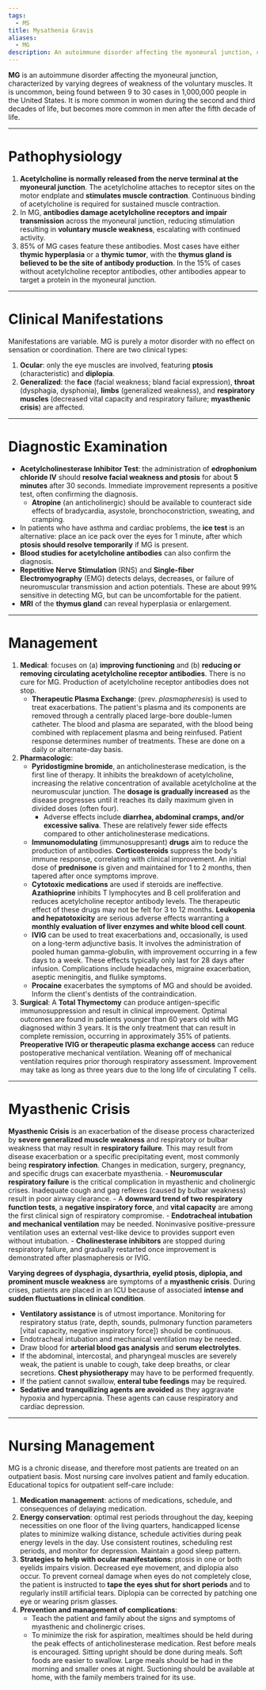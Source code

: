 ```yaml
---
tags:
  - MS
title: Mysathenia Gravis
aliases:
  - MG
description: An autoimmune disorder affecting the myoneural junction, characterized by varying degrees of weakness of the voluntary muscles.
---
```

**MG** is an autoimmune disorder affecting the myoneural junction, characterized by varying degrees of weakness of the voluntary muscles. It is uncommon, being found between 9 to 30 cases in 1,000,000 people in the United States. It is more common in women during the second and third decades of life, but becomes more common in men after the fifth decade of life.
___
# Pathophysiology
1. **Acetylcholine is normally released from the nerve terminal at the myoneural junction**. The acetylcholine attaches to receptor sites on the motor endplate and **stimulates muscle contraction**. Continuous binding of acetylcholine is required for sustained muscle contraction.
2. In MG, **antibodies damage acetylcholine receptors and impair transmission** across the myoneural junction, reducing stimulation resulting in **voluntary muscle weakness**, escalating with continued activity.
3. 85% of MG cases feature these antibodies. Most cases have either **thymic hyperplasia** or a **thymic tumor**, with the **thymus gland is believed to be the site of antibody production**. In the 15% of cases without acetylcholine receptor antibodies, other antibodies appear to target a protein in the myoneural junction.
___
# Clinical Manifestations
Manifestations are variable. MG is purely a motor disorder with no effect on sensation or coordination. There are two clinical types:
1. **Ocular**: only the eye muscles are involved, featuring **ptosis** (characteristic) and **diplopia**.
2. **Generalized**: the **face** (facial weakness; bland facial expression), **throat** (dysphagia, dysphonia), **limbs** (generalized weakness), and **respiratory muscles** (decreased vital capacity and respiratory failure; **myasthenic crisis**) are affected.
___
# Diagnostic Examination
- **Acetylcholinesterase Inhibitor Test**: the administration of **edrophonium chloride IV** should **resolve facial weakness and ptosis** for about **5 minutes** after 30 seconds. Immediate improvement represents a positive test, often confirming the diagnosis.
	- **Atropine** (an anticholinergic) should be available to counteract side effects of bradycardia, asystole, bronchoconstriction, sweating, and cramping.
- In patients who have asthma and cardiac problems, the **ice test** is an alternative: place an ice pack over the eyes for 1 minute, after which **ptosis should resolve temporarily** if MG is present.
- **Blood studies for acetylcholine antibodies** can also confirm the diagnosis.
- **Repetitive Nerve Stimulation** (RNS) and **Single-fiber Electromyography** (EMG) detects delays, decreases, or failure of neuromuscular transmission and action potentials. These are about 99% sensitive in detecting MG, but can be uncomfortable for the patient.
- **MRI** of the **thymus gland** can reveal hyperplasia or enlargement.
___
# Management
1. **Medical**: focuses on (a) **improving functioning** and (b) **reducing or removing circulating acetylcholine receptor antibodies**. There is no cure for MG. Production of acetylcholine receptor antibodies does not stop.
	- **Therapeutic Plasma Exchange**: (prev. *plasmapheresis*) is used to treat exacerbations. The patient's plasma and its components are removed through a centrally placed large-bore double-lumen catheter. The blood and plasma are separated, with the blood being combined with replacement plasma and being reinfused. Patient response determines number of treatments. These are done on a daily or alternate-day basis.
2. **Pharmacologic**:
	- **Pyridostigmine bromide**, an anticholinesterase medication, is the first line of therapy. It inhibits the breakdown of acetylcholine, increasing the relative concentration of available acetylcholine at the neuromuscular junction. The **dosage is gradually increased** as the disease progresses until it reaches its daily maximum given in divided doses (often four).
		- Adverse effects include **diarrhea, abdominal cramps, and/or excessive saliva**. These are relatively fewer side effects compared to other anticholinesterase medications.
	- **Immunomodulating** (immunosuppresant) **drugs** aim to reduce the production of antibodies. **Corticosteroids** suppress the body's immune response, correlating with clinical improvement. An initial dose of **prednisone** is given and maintained for 1 to 2 months, then tapered after once symptoms improve.
	- **Cytotoxic medications** are used if steroids are ineffective. **Azathioprine** inhibits T lymphocytes and B cell proliferation and reduces acetylcholine receptor antibody levels. The therapeutic effect of these drugs may not be felt for 3 to 12 months. **Leukopenia and hepatotoxicity** are serious adverse effects warranting a **monthly evaluation of liver enzymes and white blood cell count**.
	- **IVIG** can be used to treat exacerbations and, occasionally, is used on a long-term adjunctive basis. It involves the administration of pooled human gamma-globulin, with improvement occurring in a few days to a week. These effects typically only last for 28 days after infusion. Complications include headaches, migraine exacerbation, aseptic meningitis, and flulike symptoms.
	- **Procaine** exacerbates the symptoms of MG and should be avoided. Inform the client's dentists of the contraindication.
3. **Surgical**: A **Total Thymectomy** can produce antigen-specific immunosuppression and result in clinical improvement. Optimal outcomes are found in patients younger than 60 years old with MG diagnosed within 3 years. It is the only treatment that can result in complete remission, occurring in approximately 35% of patients. **Preoperative IVIG or therapeutic plasma exchange access** can reduce postoperative mechanical ventilation. Weaning off of mechanical ventilation requires prior thorough respiratory assessment. Improvement may take as long as three years due to the long life of circulating T cells.
___
# Myasthenic Crisis
**Myasthenic Crisis** is an exacerbation of the disease process characterized by **severe generalized muscle weakness** and respiratory or bulbar weakness that may result in **respiratory failure**. This may result from disease exacerbation or a specific precipitating event, most commonly being **respiratory infection**. Changes in medication, surgery, pregnancy, and specific drugs can exacerbate myasthenia.
	- **Neuromuscular respiratory failure** is the critical complication in myasthenic and cholinergic crises. Inadequate cough and gag reflexes (caused by bulbar weakness) result in poor airway clearance.
	- A **downward trend of two respiratory function tests**, a **negative inspiratory force**, and **vital capacity** are among the first clinical sign of respiratory compromise.
	- **Endotracheal intubation and mechanical ventilation** may be needed. Noninvasive positive-pressure ventilation uses an external vest-like device to provides support even without intubation.
	- **Cholinesterase inhibitors** are stopped during respiratory failure, and gradually restarted once improvement is demonstrated after plasmapheresis or IVIG.

**Varying degrees of dysphagia, dysarthria, eyelid ptosis, diplopia, and prominent muscle weakness** are symptoms of a **myasthenic crisis**. During crises, patients are placed in an ICU because of associated **intense and sudden fluctuations in clinical condition**.
- **Ventilatory assistance** is of utmost importance. Monitoring for respiratory status (rate, depth, sounds, pulmonary function parameters \[vital capacity, negative inspiratory force]) should be continuous.
- Endotracheal intubation and mechanical ventilation may be needed.
- Draw blood for **arterial blood gas analysis** and **serum electrolytes**.
- If the abdominal, intercostal, and pharyngeal muscles are severely weak, the patient is unable to cough, take deep breaths, or clear secretions. **Chest physiotherapy** may have to be performed frequently.
- If the patient cannot swallow, **enteral tube feedings** may be required.
- **Sedative and tranquilizing agents are avoided** as they aggravate hypoxia and hypercapnia. These agents can cause respiratory and cardiac depression.
___
# Nursing Management
MG is a chronic disease, and therefore most patients are treated on an outpatient basis. Most nursing care involves patient and family education. Educational topics for outpatient self-care include:
1. **Medication management**: actions of medications, schedule, and consequences of delaying medication.
2. **Energy conservation**: optimal rest periods throughout the day, keeping necessities on one floor of the living quarters, handicapped license plates to minimize walking distance, schedule activities during peak energy levels in the day. Use consistent routines, scheduling rest periods, and monitor for depression. Maintain a good sleep pattern.
3. **Strategies to help with ocular manifestations**: ptosis in one or both eyelids impairs vision. Decreased eye movement, and diplopia also occur. To prevent corneal damage when eyes do not completely close, the patient is instructed to **tape the eyes shut for short periods** and to regularly instill artificial tears. Diplopia can be corrected by patching one eye or wearing prism glasses.
4. **Prevention and management of complications**:
	- Teach the patient and family about the signs and symptoms of myasthenic and cholinergic crises.
	- To minimize the risk for aspiration, mealtimes should be held during the peak effects of anticholinesterase medication. Rest before meals is encouraged. Sitting upright should be done during meals. Soft foods are easier to swallow. Large meals should be had in the morning and smaller ones at night. Suctioning should be available at home, with the family members trained for its use.
